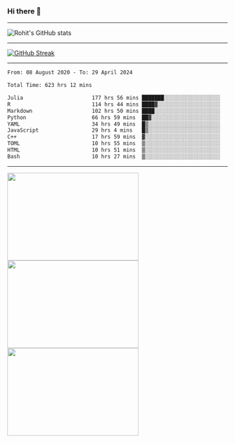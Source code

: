### Hi there 👋

<hr/>

![Rohit's GitHub stats](https://github-readme-stats.vercel.app/api?username=RohitRathore1&show_icons=true&theme=transparent)

<hr/>

[![GitHub Streak](http://github-readme-streak-stats.herokuapp.com?user=RohitRathore1&theme=dark&mode=weekly)](https://git.io/streak-stats)

<hr/>

<!--START_SECTION:waka-->

```txt
From: 08 August 2020 - To: 29 April 2024

Total Time: 623 hrs 12 mins

Julia                      177 hrs 56 mins ███████░░░░░░░░░░░░░░░░░░   28.55 %
R                          114 hrs 44 mins ████▓░░░░░░░░░░░░░░░░░░░░   18.41 %
Markdown                   102 hrs 50 mins ████░░░░░░░░░░░░░░░░░░░░░   16.50 %
Python                     66 hrs 59 mins  ██▓░░░░░░░░░░░░░░░░░░░░░░   10.75 %
YAML                       34 hrs 49 mins  █▒░░░░░░░░░░░░░░░░░░░░░░░   05.59 %
JavaScript                 29 hrs 4 mins   █▒░░░░░░░░░░░░░░░░░░░░░░░   04.67 %
C++                        17 hrs 59 mins  ▓░░░░░░░░░░░░░░░░░░░░░░░░   02.89 %
TOML                       10 hrs 55 mins  ▒░░░░░░░░░░░░░░░░░░░░░░░░   01.75 %
HTML                       10 hrs 51 mins  ▒░░░░░░░░░░░░░░░░░░░░░░░░   01.74 %
Bash                       10 hrs 27 mins  ▒░░░░░░░░░░░░░░░░░░░░░░░░   01.68 %
```

<!--END_SECTION:waka-->

<hr/>

<p>
  <img src="https://wakatime.com/share/@TeAmp0is0N/0205e68a-e5ed-48bf-b870-3c94c1fa77d3.svg" width="300" height="200">
  <img src="https://wakatime.com/share/@TeAmp0is0N/3935ee43-08a3-493e-8b95-60c1f9204b15.svg" width="300" height="200">
  <img src="https://wakatime.com/share/@TeAmp0is0N/8717aacc-7340-44e0-abb1-987dc9823fcd.svg" width="300" height="200">
</p>





